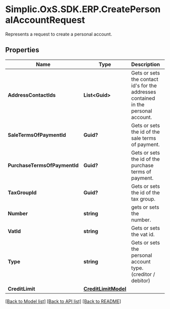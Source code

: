 # Simplic.OxS.SDK.ERP.CreatePersonalAccountRequest
Represents a request to create a personal account.

## Properties

Name | Type | Description | Notes
------------ | ------------- | ------------- | -------------
**AddressContactIds** | **List&lt;Guid&gt;** | Gets or sets the contact id&#39;s for the addresses contained in the personal account. | [optional] 
**SaleTermsOfPaymentId** | **Guid?** | Gets or sets the id of the sale terms of payment. | [optional] 
**PurchaseTermsOfPaymentId** | **Guid?** | Gets or sets the id of the purchase terms of payment. | [optional] 
**TaxGroupId** | **Guid?** | Gets or sets the id of the tax group. | [optional] 
**Number** | **string** | gets or sets the number. | [optional] 
**VatId** | **string** | Gets or sets the vat id. | [optional] 
**Type** | **string** | Gets or sets the personal account type. (creditor / debitor) | [optional] 
**CreditLimit** | [**CreditLimitModel**](CreditLimitModel.md) |  | [optional] 

[[Back to Model list]](../README.md#documentation-for-models) [[Back to API list]](../README.md#documentation-for-api-endpoints) [[Back to README]](../README.md)

